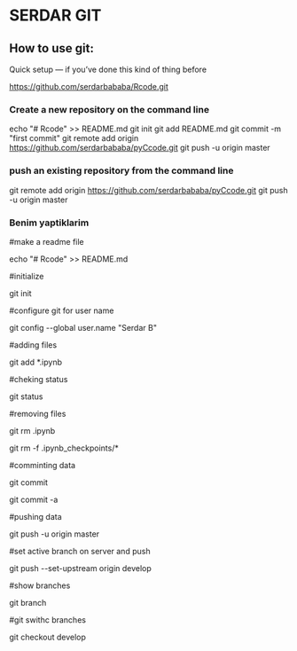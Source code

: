 # SERDAR GIT
## How to use git:
Quick setup — if you’ve done this kind of thing before

https://github.com/serdarbababa/Rcode.git


### Create a new repository on the command line

echo "# Rcode" >> README.md
git init
git add README.md
git commit -m "first commit"
git remote add origin https://github.com/serdarbababa/pyCcode.git
git push -u origin master

### push an existing repository from the command line

git remote add origin https://github.com/serdarbababa/pyCcode.git
git push -u origin master


### Benim yaptiklarim
#make a readme file<p>
echo "# Rcode" >> README.md<p>
#initialize<p>
git init<p>
#configure git for user name<p>
git config --global user.name "Serdar B"<p>

#adding files <p>
git add *.ipynb<p>

#cheking status<p>
git status<p>

#removing files<p>
git rm .ipynb<p>
git rm -f .ipynb_checkpoints/*<p>
<p>
#comminting data<p>
git commit<p> 
git commit -a<p>
<p>
#pushing data<p>
git push -u origin master<p>

#set active branch on server and push <p>
git push --set-upstream origin develop<p>

#show branches<p>
git branch<p>

#git swithc branches<p>
git checkout develop<p>


